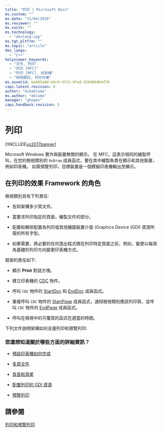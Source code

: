```yaml
---
title: "列印 | Microsoft Docs"
ms.custom: ""
ms.date: "11/04/2016"
ms.reviewer: ""
ms.suite: ""
ms.technology: 
  - "devlang-cpp"
ms.tgt_pltfrm: ""
ms.topic: "article"
dev_langs: 
  - "C++"
helpviewer_keywords: 
  - "文件, 列印"
  - "列印 [MFC]"
  - "列印 [MFC], 從架構"
  - "檢視類別, 列印作業"
ms.assetid: be465e8d-b0c9-4fc5-9fa8-d10486064f76
caps.latest.revision: 9
author: "mikeblome"
ms.author: "mblome"
manager: "ghogen"
caps.handback.revision: 5
---
```

# 列印
[!INCLUDE[vs2017banner](../assembler/inline/includes/vs2017banner.md)]

Microsoft Windows 實作與裝置無關的顯示。  在 MFC，這表示相同的繪製呼叫，在您的檢視類別的 `OnDraw` 成員函式，要在其中繪製負責在顯示和其他裝置，例如印表機。  如需預覽列印，目標裝置是一個模擬印表機輸出至顯示。  
  
##  <a name="_core_your_role_in_printing_vs.._the_framework.92.s_role"></a> 在列印的效果 Framework 的角色  
 檢視類別具有下列責任:  
  
-   告知架構多少頁文件。  
  
-   當要求列印指定的頁面，繪製文件的部分。  
  
-   配置和解除配置為列印或其他繪圖裝置介面 \(Graphics Device \(GDI\) 資源所需的所有字型。  
  
-   如果需要，將必要的任何逸出程式碼在列印特定頁面之前，例如，變更以每頁為基礎的列印方向變更印表機方式。  
  
 框架的責任如下:  
  
-   顯示 **Print** 對話方塊。  
  
-   建立印表機的 [CDC](../mfc/reference/cdc-class.md) 物件。  
  
-   呼叫 `CDC` 物件的 [StartDoc](../Topic/CDC::StartDoc.md) 和 [EndDoc](../Topic/CDC::EndDoc.md) 成員函式。  
  
-   重複呼叫 `CDC` 物件的 [StartPage](../Topic/CDC::StartPage.md) 成員函式，通知檢視類別應該列印頁，並呼叫 `CDC` 物件的 [EndPage](../Topic/CDC::EndPage.md) 成員函式。  
  
-   呼叫在檢視中的可覆寫的函式在適當的時間。  
  
 下列文件說明架構如何支援列印和預覽列印:  
  
### 您還想知道關於哪些方面的詳細資訊？  
  
-   [預設印表機如何完成](../mfc/how-default-printing-is-done.md)  
  
-   [多頁文件](../mfc/multipage-documents.md)  
  
-   [頁首和頁尾](../mfc/headers-and-footers.md)  
  
-   [配置列印的 GDI 資源](../mfc/allocating-gdi-resources.md)  
  
-   [預覽列印](../mfc/print-preview-architecture.md)  
  
## 請參閱  
 [列印和預覽列印](../mfc/printing-and-print-preview.md)